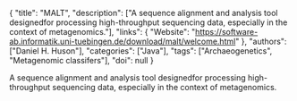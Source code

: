 {
  "title": "MALT",
  "description": ["A sequence alignment and analysis tool designedfor processing high-throughput sequencing data, especially in the context of metagenomics."],
  "links": {
    "Website": "https://software-ab.informatik.uni-tuebingen.de/download/malt/welcome.html"
  },
  "authors": ["Daniel H. Huson"],
  "categories": ["Java"],
  "tags": ["Archaeogenetics", "Metagenomic classifers"],
  "doi": null
}

<!-- Generated by csv2md.R – do not edit by hand -->

A sequence alignment and analysis tool designedfor processing high-throughput sequencing data, especially in the context of metagenomics.